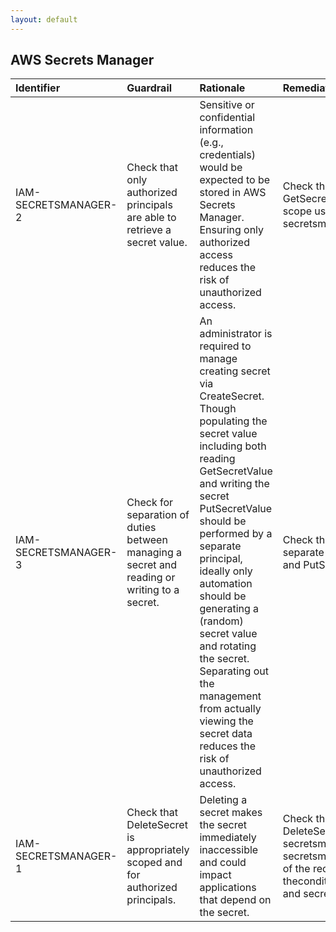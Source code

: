 ```yaml
---
layout: default
---
```


## AWS Secrets Manager

| Identifier           | Guardrail                                                                                    | Rationale                                                                                                                                                                                                                                                                                                                                                                                                                                       | Remediation                                                                                                                                                                                                                                                                                                                               | References                                                                                                                                                                                                                                                                                                                                                   |   Policy | IAM Actions                   |
|:---------------------|:---------------------------------------------------------------------------------------------|:------------------------------------------------------------------------------------------------------------------------------------------------------------------------------------------------------------------------------------------------------------------------------------------------------------------------------------------------------------------------------------------------------------------------------------------------|:------------------------------------------------------------------------------------------------------------------------------------------------------------------------------------------------------------------------------------------------------------------------------------------------------------------------------------------|:-------------------------------------------------------------------------------------------------------------------------------------------------------------------------------------------------------------------------------------------------------------------------------------------------------------------------------------------------------------|---------:|:------------------------------|
| IAM-SECRETSMANAGER-2 | Check that only authorized principals are able to retrieve a secret value.                   | Sensitive or confidential information (e.g., credentials) would be expected to be stored in AWS Secrets Manager. Ensuring only authorized access reduces the risk of unauthorized access.                                                                                                                                                                                                                                                       | Check that only authorized principals can invoke GetSecretValue. Specify the Secret Resource Arn. Also, scope using the Condition key secretsmanager:SecretId or secretsmanager:ResourceTag/                                                                                                                                              | https://docs.aws.amazon.com/secretsmanager/latest/apireference/API_GetSecretValue.html https://docs.aws.amazon.com/secretsmanager/latest/userguide/reference_iam-permissions.html#iam-contextkeys                                                                                                                                                            |      nan | secretsmanager:GetSecretValue |
| IAM-SECRETSMANAGER-3 | Check for separation of duties between managing a secret and reading or writing to a secret. | An administrator is required to manage creating secret via CreateSecret. Though populating the secret value including both reading GetSecretValue and writing the secret PutSecretValue should be performed by a separate principal, ideally only automation should be generating a (random) secret value and rotating the secret. Separating out the management from actually viewing the secret data reduces the risk of unauthorized access. | Check that the administration CreateSecret principal is separate from the secret value principal GetSecretValue and PutSecretValue.                                                                                                                                                                                                       | nan                                                                                                                                                                                                                                                                                                                                                          |      nan | secretsmanager:CreateSecret   |
| IAM-SECRETSMANAGER-1 | Check that DeleteSecret is appropriately scoped and for authorized principals.               | Deleting a secret makes the secret immediately inaccessible and could impact applications that depend on the secret.                                                                                                                                                                                                                                                                                                                            | Check that Only authorized principals can invoke DeleteSecret Scope using secretsmanager:SecretId secretsmanager:AllowRotationLambdaArn or with a tag secretsmanager:ResourceTag/Optionally prevent disabling of the recovery window using theconditionssecretsmanager:ForceDeleteWithoutRecovery and secretsmanager:RecoveryWindowInDays | https://docs.aws.amazon.com/secretsmanager/latest/userguide/manage_delete-restore-secret.html https://docs.aws.amazon.com/secretsmanager/latest/apireference/API_DeleteSecret.html#SecretsManager-DeleteSecret-request-ForceDeleteWithoutRecovery https://docs.aws.amazon.com/secretsmanager/latest/userguide/reference_iam-permissions.html#iam-contextkeys |      nan | secretsmanager:DeleteSecret   |